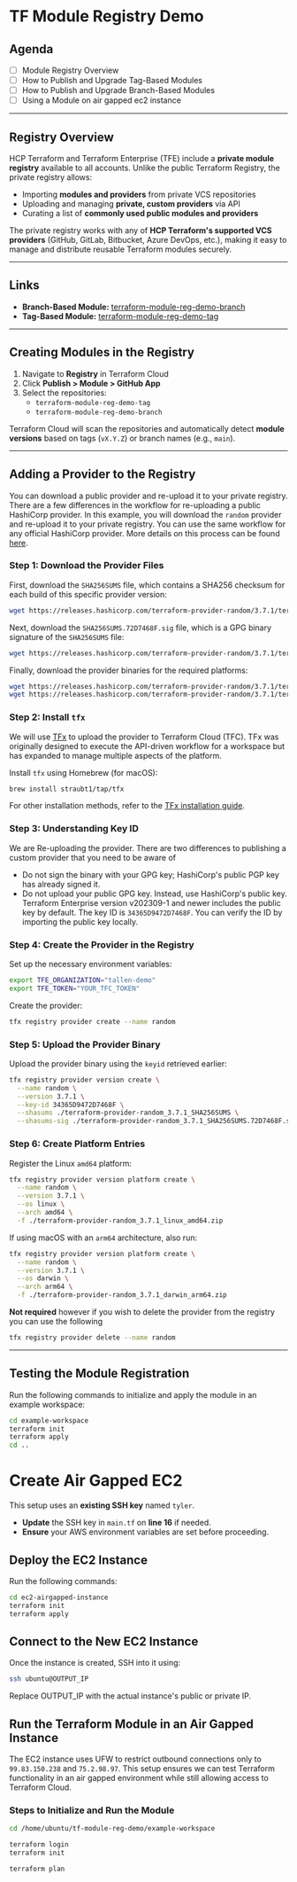 # TF Module Registry Demo  

## Agenda  
- [ ] Module Registry Overview  
- [ ] How to Publish and Upgrade Tag-Based Modules  
- [ ] How to Publish and Upgrade Branch-Based Modules  
- [ ] Using a Module on air gapped ec2 instance

---  

## Registry Overview  
HCP Terraform and Terraform Enterprise (TFE) include a **private module registry** available to all accounts. Unlike the public Terraform Registry, the private registry allows:  

* Importing **modules and providers** from private VCS repositories  
* Uploading and managing **private, custom providers** via API  
* Curating a list of **commonly used public modules and providers**  

The private registry works with any of **HCP Terraform's supported VCS providers** (GitHub, GitLab, Bitbucket, Azure DevOps, etc.), making it easy to manage and distribute reusable Terraform modules securely.  

---  

## Links  
- **Branch-Based Module:** [terraform-module-reg-demo-branch](https://github.com/tallen-hashicorp/terraform-module-reg-demo-branch)  
- **Tag-Based Module:** [terraform-module-reg-demo-tag](https://github.com/tallen-hashicorp/terraform-module-reg-demo-tag)  

---  

## Creating Modules in the Registry  
1. Navigate to **Registry** in Terraform Cloud  
2. Click **Publish > Module > GitHub App**  
3. Select the repositories:  
   - `terraform-module-reg-demo-tag`  
   - `terraform-module-reg-demo-branch`  

Terraform Cloud will scan the repositories and automatically detect **module versions** based on tags (`vX.Y.Z`) or branch names (e.g., `main`).  

---  

## Adding a Provider to the Registry

You can download a public provider and re-upload it to your private registry. There are a few differences in the workflow for re-uploading a public HashiCorp provider. In this example, you will download the `random` provider and re-upload it to your private registry. You can use the same workflow for any official HashiCorp provider. More details on this process can be found [here](https://developer.hashicorp.com/terraform/enterprise/registry/airgapped-providers).

### Step 1: Download the Provider Files

First, download the `SHA256SUMS` file, which contains a SHA256 checksum for each build of this specific provider version:

```bash
wget https://releases.hashicorp.com/terraform-provider-random/3.7.1/terraform-provider-random_3.7.1_SHA256SUMS
```

Next, download the `SHA256SUMS.72D7468F.sig` file, which is a GPG binary signature of the `SHA256SUMS` file:

```bash
wget https://releases.hashicorp.com/terraform-provider-random/3.7.1/terraform-provider-random_3.7.1_SHA256SUMS.72D7468F.sig
```

Finally, download the provider binaries for the required platforms:

```bash
wget https://releases.hashicorp.com/terraform-provider-random/3.7.1/terraform-provider-random_3.7.1_linux_amd64.zip
wget https://releases.hashicorp.com/terraform-provider-random/3.7.1/terraform-provider-random_3.7.1_darwin_arm64.zip
```

### Step 2: Install `tfx`

We will use [TFx](https://tfx.rocks/) to upload the provider to Terraform Cloud (TFC). TFx was originally designed to execute the API-driven workflow for a workspace but has expanded to manage multiple aspects of the platform.

Install `tfx` using Homebrew (for macOS):

```bash
brew install straubt1/tap/tfx
```

For other installation methods, refer to the [TFx installation guide](https://tfx.rocks/).

### Step 3: Understanding  Key ID

We are Re-uploading the provider. There are two differences to publishing a custom provider that you need to be aware of

* Do not sign the binary with your GPG key; HashiCorp's public PGP key has already signed it.
* Do not upload your public GPG key. Instead, use HashiCorp's public key. Terraform Enterprise version v202309-1 and newer includes the public key by default. The key ID is `34365D9472D7468F`. You can verify the ID by importing the public key locally.

### Step 4: Create the Provider in the Registry

Set up the necessary environment variables:

```bash
export TFE_ORGANIZATION="tallen-demo"
export TFE_TOKEN="YOUR_TFC_TOKEN"
```

Create the provider:

```bash
tfx registry provider create --name random
```

### Step 5: Upload the Provider Binary

Upload the provider binary using the `keyid` retrieved earlier:

```bash
tfx registry provider version create \
  --name random \
  --version 3.7.1 \
  --key-id 34365D9472D7468F \
  --shasums ./terraform-provider-random_3.7.1_SHA256SUMS \
  --shasums-sig ./terraform-provider-random_3.7.1_SHA256SUMS.72D7468F.sig
```

### Step 6: Create Platform Entries

Register the Linux `amd64` platform:

```bash
tfx registry provider version platform create \
  --name random \
  --version 3.7.1 \
  --os linux \
  --arch amd64 \
  -f ./terraform-provider-random_3.7.1_linux_amd64.zip
```

If using macOS with an `arm64` architecture, also run:

```bash
tfx registry provider version platform create \
  --name random \
  --version 3.7.1 \
  --os darwin \
  --arch arm64 \
  -f ./terraform-provider-random_3.7.1_darwin_arm64.zip
```

**Not required** however if you wish to delete the provider from the registry you can use the following
```bash
tfx registry provider delete --name random
```

---

## Testing the Module Registration  
Run the following commands to initialize and apply the module in an example workspace:  

```bash
cd example-workspace
terraform init
terraform apply
cd ..
```

# Create Air Gapped EC2  

This setup uses an **existing SSH key** named `tyler`.  
*  **Update** the SSH key in `main.tf` on **line 16** if needed.  
* **Ensure** your AWS environment variables are set before proceeding.  

## Deploy the EC2 Instance  
Run the following commands:  

```bash
cd ec2-airgapped-instance
terraform init
terraform apply
```

## Connect to the New EC2 Instance
Once the instance is created, SSH into it using:

```bash
ssh ubuntu@OUTPUT_IP
```

Replace OUTPUT_IP with the actual instance's public or private IP.

## Run the Terraform Module in an Air Gapped Instance

The EC2 instance uses UFW to restrict outbound connections only to `99.83.150.238` and `75.2.98.97`. This setup ensures we can test Terraform functionality in an air gapped environment while still allowing access to Terraform Cloud.

### Steps to Initialize and Run the Module

```bash
cd /home/ubuntu/tf-module-reg-demo/example-workspace

terraform login
terraform init

terraform plan
```